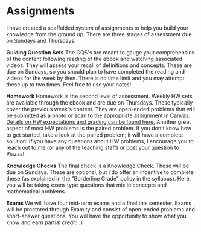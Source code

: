 # Assignments

I have created a scaffolded system of assignments to help you build your knowledge from the ground up.  There are three stages of assessment due on Sundays and Thursdays.

**Guiding Question Sets**
The GQS's are meant to gauge your comprehension of the content following reading of the ebook and watching associated videos.  They will assess your recall of definitions and concepts.  These are due on Sundays, so you should plan to have completed the reading and videos for the week by then.  There is no time limit and  you may attempt these up to two times.  Feel free to use your notes!


**Homework**
Homework is the second level of assessment.  Weekly HW sets are available through the ebook and are due on Thursdays.  These typically cover the previous week's content.  They are open-ended problems that will be submitted as a photo or scan to the appropriate assignment in Canvas. [Details on HW expectations and grading can be found here.](https://media.ed.science.psu.edu/sites/media/ed/files/documents/homework_expectationswc_0.pdf) 
Another great aspect of most HW problems is the paired problem.  If you don't know how to get started, take a look at the paired problem; it will have a complete solution! If you have any questions about HW problems, I encourage you to reach out to me (or any of the teaching staff) or post your question to Piazza!  


**Knowledge Checks**
The final check is a Knowledge Check.  These will be due on Sundays.  These are optional, but I do offer an incentive to complete these (as explained in the "Borderline Grade" policy in the syllabus).  Here, you will be taking exam-type questions that mix in concepts and mathematical problems.


**Exams**
We will have four mid-term exams and a final this semester.  Exams will be proctored through Examity and consist of open-ended problems and short-answer questions. You will have the opportunity to show what you know and earn partial credit! :)

